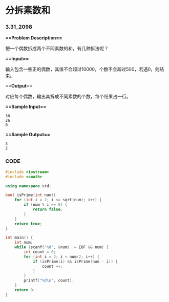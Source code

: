 # 分拆素数和

### 3.31_2098

**==Problem Description==**

把一个偶数拆成两个不同素数的和，有几种拆法呢？

**==Input==**

输入包含一些正的偶数，其值不会超过10000，个数不会超过500，若遇0，则结束。

==**Output**==

对应每个偶数，输出其拆成不同素数的个数，每个结果占一行。

**==Sample Input==**

```
30
26
0
```

**==Sample Output==**

```
3
2
```



### CODE

```cpp
#include <iostream>
#include <cmath>

using namespace std;

bool isPrime(int num){
    for (int i = 2; i <= sqrt(num); i++) {
        if (num % i == 0) {
            return false;
        }
    }
    return true;
}

int main() {
    int num;
    while (scanf("%d", &num) != EOF && num) {
        int count = 0;
        for (int i = 2; i < num/2; i++) {
            if (isPrime(i) && isPrime(num - i)) {
                count ++;
            }
        }
        printf("%d\n", count);
    }
    return 0;
}
```

